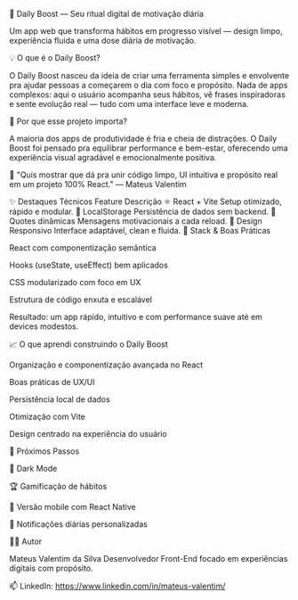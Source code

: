 🚀 Daily Boost — Seu ritual digital de motivação diária

Um app web que transforma hábitos em progresso visível — design limpo, experiência fluida e uma dose diária de motivação.

💡 O que é o Daily Boost?

O Daily Boost nasceu da ideia de criar uma ferramenta simples e envolvente pra ajudar pessoas a começarem o dia com foco e propósito.
Nada de apps complexos: aqui o usuário acompanha seus hábitos, vê frases inspiradoras e sente evolução real — tudo com uma interface leve e moderna.

🧠 Por que esse projeto importa?

A maioria dos apps de produtividade é fria e cheia de distrações.
O Daily Boost foi pensado pra equilibrar performance e bem-estar, oferecendo uma experiência visual agradável e emocionalmente positiva.

💬 "Quis mostrar que dá pra unir código limpo, UI intuitiva e propósito real em um projeto 100% React." — Mateus Valentim

✨ Destaques Técnicos
Feature	Descrição
⚛️ React + Vite	Setup otimizado, rápido e modular.
💾 LocalStorage	Persistência de dados sem backend.
💬 Quotes dinâmicas	Mensagens motivacionais a cada reload.
🎨 Design Responsivo	Interface adaptável, clean e fluida.
🧩 Stack & Boas Práticas

React com componentização semântica

Hooks (useState, useEffect) bem aplicados

CSS modularizado com foco em UX

Estrutura de código enxuta e escalável

Resultado: um app rápido, intuitivo e com performance suave até em devices modestos.

📈 O que aprendi construindo o Daily Boost

Organização e componentização avançada no React

Boas práticas de UX/UI

Persistência local de dados

Otimização com Vite

Design centrado na experiência do usuário

🔮 Próximos Passos

🌙 Dark Mode

🏆 Gamificação de hábitos

📱 Versão mobile com React Native

🔔 Notificações diárias personalizadas

👨‍💻 Autor

Mateus Valentim da Silva
Desenvolvedor Front-End focado em experiências digitais com propósito.

📫 LinkedIn: https://www.linkedin.com/in/mateus-valentim/
